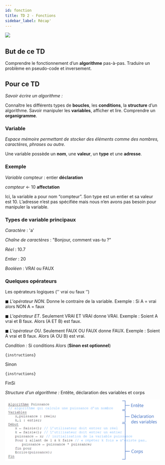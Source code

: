 ```yaml
---
id: fonction
title: TD 2 - Fonctions
sidebar_label: Récap'
---
```


![](https://media.giphy.com/media/Fd0rrjTJ3yLDi/source.gif)

## But de ce TD

Comprendre le fonctionnement d’un **algorithme** pas-à-pas.
Traduire un problème en pseudo-code et inversement.

## Pour ce TD

_Savoir écrire un algorithme :_

Connaître les différents types de **boucles**, les **conditions**, la **structure** d’un algorithme.
Savoir manipuler les **variables**, afficher et lire.
Comprendre un **organigramme**.

### Variable

_Espace mémoire permettant de stocker des éléments comme des nombres, caractères, phrases ou autre._

Une variable possède un **nom**, une **valeur**, un **type** et une **adresse**.

### Exemple

_Variable_ compteur : entier **déclaration**

_compteur_ ← 10 **affectation**

Ici, la variable a pour nom “compteur”. Son type est un entier et sa valeur est 10. L’adresse n’est pas spécifiée mais nous n’en avons pas besoin pour manipuler la variable.

### Types de variable principaux

_Caractère_ : 'a'

_Chaîne de caractères_ : "Bonjour, comment vas-tu ?"

_Réel_ : 10.7

_Entier_ : 20

_Booléen_ : VRAI ou FAUX

### Quelques opérateurs

Les opérateurs logiques ('' vrai ou faux ‘’)

◼ _L'opérateur NON_. Donne le contraire de la variable.
Exemple : Si A = vrai alors NON A = faux

◼ _L'opérateur ET_. Seulement VRAI ET VRAI donne VRAI.
Exemple : Soient A vrai et B faux. Alors (A ET B) est faux.

◼ _L'opérateur OU_. Seulement FAUX OU FAUX donne FAUX.
Exemple : Soient A vrai et B faux. Alors (A OU B) est vrai.

_Condition :_
Si conditions Alors (**Sinon est optionnel**)

    {instructions}

Sinon

    {instructions}

FinSi

_Structure d’un algorithme :_
Entête, déclaration des variables et corps

![](./assets/boucle_1.png)
